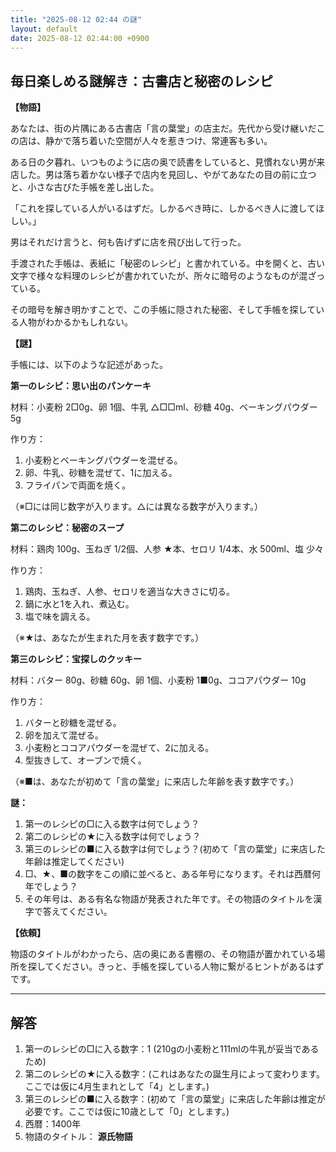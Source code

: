 ```yaml
---
title: "2025-08-12 02:44 の謎"
layout: default
date: 2025-08-12 02:44:00 +0900
---
```

## 毎日楽しめる謎解き：古書店と秘密のレシピ

**【物語】**

あなたは、街の片隅にある古書店「言の葉堂」の店主だ。先代から受け継いだこの店は、静かで落ち着いた空間が人々を惹きつけ、常連客も多い。

ある日の夕暮れ、いつものように店の奥で読書をしていると、見慣れない男が来店した。男は落ち着かない様子で店内を見回し、やがてあなたの目の前に立つと、小さな古びた手帳を差し出した。

「これを探している人がいるはずだ。しかるべき時に、しかるべき人に渡してほしい。」

男はそれだけ言うと、何も告げずに店を飛び出して行った。

手渡された手帳は、表紙に「秘密のレシピ」と書かれている。中を開くと、古い文字で様々な料理のレシピが書かれていたが、所々に暗号のようなものが混ざっている。

その暗号を解き明かすことで、この手帳に隠された秘密、そして手帳を探している人物がわかるかもしれない。

**【謎】**

手帳には、以下のような記述があった。

**第一のレシピ：思い出のパンケーキ**

材料：小麦粉 2□0g、卵 1個、牛乳 △□□ml、砂糖 40g、ベーキングパウダー 5g

作り方：
1. 小麦粉とベーキングパウダーを混ぜる。
2. 卵、牛乳、砂糖を混ぜて、1に加える。
3. フライパンで両面を焼く。

（※□には同じ数字が入ります。△には異なる数字が入ります。）

**第二のレシピ：秘密のスープ**

材料：鶏肉 100g、玉ねぎ 1/2個、人参 ★本、セロリ 1/4本、水 500ml、塩 少々

作り方：
1. 鶏肉、玉ねぎ、人参、セロリを適当な大きさに切る。
2. 鍋に水と1を入れ、煮込む。
3. 塩で味を調える。

（※★は、あなたが生まれた月を表す数字です。）

**第三のレシピ：宝探しのクッキー**

材料：バター 80g、砂糖 60g、卵 1個、小麦粉 1■0g、ココアパウダー 10g

作り方：
1. バターと砂糖を混ぜる。
2. 卵を加えて混ぜる。
3. 小麦粉とココアパウダーを混ぜて、2に加える。
4. 型抜きして、オーブンで焼く。

（※■は、あなたが初めて「言の葉堂」に来店した年齢を表す数字です。）

**謎：**

1.  第一のレシピの□に入る数字は何でしょう？
2.  第二のレシピの★に入る数字は何でしょう？
3.  第三のレシピの■に入る数字は何でしょう？(初めて「言の葉堂」に来店した年齢は推定してください)
4.  □、★、■の数字をこの順に並べると、ある年号になります。それは西暦何年でしょう？
5.  その年号は、ある有名な物語が発表された年です。その物語のタイトルを漢字で答えてください。

**【依頼】**

物語のタイトルがわかったら、店の奥にある書棚の、その物語が置かれている場所を探してください。きっと、手帳を探している人物に繋がるヒントがあるはずです。

---

## 解答

1.  第一のレシピの□に入る数字：1 (210gの小麦粉と111mlの牛乳が妥当であるため)
2.  第二のレシピの★に入る数字：(これはあなたの誕生月によって変わります。ここでは仮に4月生まれとして「4」とします。)
3.  第三のレシピの■に入る数字：(初めて「言の葉堂」に来店した年齢は推定が必要です。ここでは仮に10歳として「0」とします。)
4.  西暦：1400年
5.  物語のタイトル： **源氏物語**
